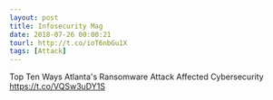 ```yaml
---
layout: post
title: Infosecurity Mag
date: 2018-07-26 00:00:21
tourl: http://t.co/ioT6nbGu1X
tags: [Attack]
---
```

Top Ten Ways Atlanta's Ransomware Attack Affected Cybersecurity https://t.co/VQSw3uDY1S